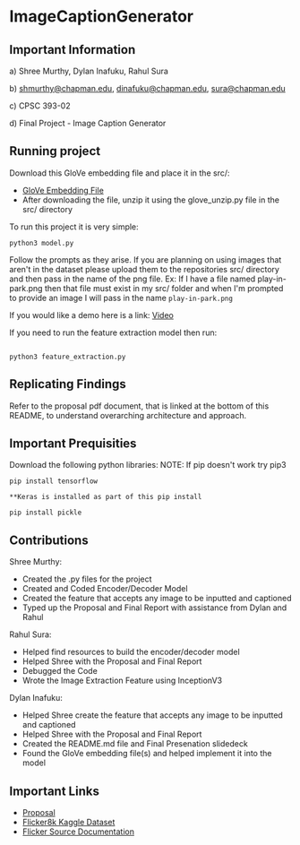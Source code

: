 # ImageCaptionGenerator

## Important Information

a) Shree Murthy, Dylan Inafuku, Rahul Sura

b) shmurthy@chapman.edu, dinafuku@chapman.edu, sura@chapman.edu

c) CPSC 393-02

d) Final Project - Image Caption Generator

## Running project

Download this GloVe embedding file and place it in the src/:

- [GloVe Embedding File](http://nlp.stanford.edu/data/glove.6B.zip)
- After downloading the file, unzip it using the glove_unzip.py file in the src/ directory

To run this project it is very simple:

```
python3 model.py
```

Follow the prompts as they arise. If you are planning on using images that aren't in the dataset please upload them to the repositories src/ directory and then pass in the name of the png file.
Ex: If I have a file named play-in-park.png then that file must exist in my src/ folder and when I'm prompted to provide an image I will pass in the name `play-in-park.png`

If you would like a demo here is a link:
[Video](https://clipchamp.com/watch/t6sN1LIRw4v)


If you need to run the feature extraction model then run:

```

python3 feature_extraction.py

```


## Replicating Findings

Refer to the proposal pdf document, that is linked at the bottom of this README, to understand overarching architecture and approach. 

## Important Prequisities

Download the following python libraries:
NOTE: If pip doesn't work try pip3
```
pip install tensorflow

**Keras is installed as part of this pip install
``` 

```
pip install pickle
```

## Contributions

Shree Murthy:
- Created the .py files for the project
- Created and Coded Encoder/Decoder Model
- Created the feature that accepts any image to be inputted and captioned  
- Typed up the Proposal and Final Report with assistance from Dylan and Rahul

Rahul Sura:
- Helped find resources to build the encoder/decoder model 
- Helped Shree with the Proposal and Final Report
- Debugged the Code
- Wrote the Image Extraction Feature using InceptionV3

Dylan Inafuku:
- Helped Shree create the feature that accepts any image to be inputted and captioned
- Helped Shree with the Proposal and Final Report
- Created the README.md file and Final Presenation slidedeck 
- Found the GloVe embedding file(s) and helped implement it into the model


## Important Links 
- [Proposal](https://github.com/shmurthy08/ImageCaptionGenerator/blob/main/proposal.pdf)
- [Flicker8k Kaggle Dataset](https://www.kaggle.com/datasets/adityajn105/flickr8k)
- [Flicker Source Documentation](https://hockenmaier.cs.illinois.edu/8k-pictures.html)

